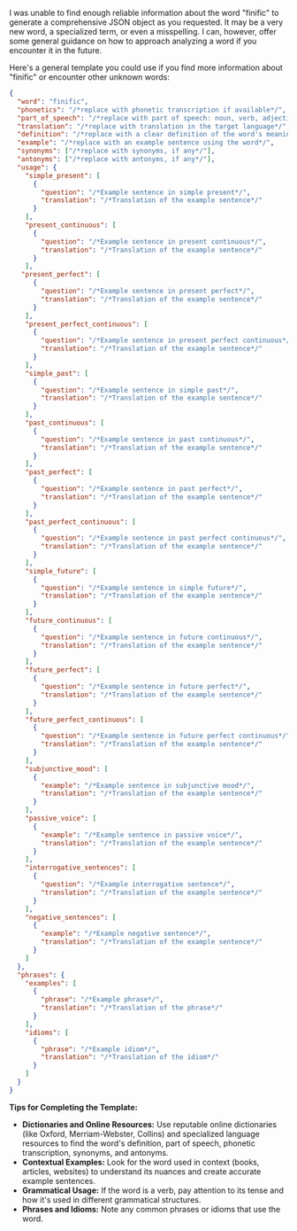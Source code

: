 I was unable to find enough reliable information about the word "finific" to generate a comprehensive JSON object as you requested. It may be a very new word, a specialized term, or even a misspelling. I can, however, offer some general guidance on how to approach analyzing a word if you encounter it in the future.

Here's a general template you could use if you find more information about "finific" or encounter other unknown words:

```json
{
  "word": "finific",
  "phonetics": "/*replace with phonetic transcription if available*/",
  "part_of_speech": "/*replace with part of speech: noun, verb, adjective, etc.*/",
  "translation": "/*replace with translation in the target language*/",
  "definition": "/*replace with a clear definition of the word's meaning*/",
  "example": "/*replace with an example sentence using the word*/",
  "synonyms": ["/*replace with synonyms, if any*/"],
  "antonyms": ["/*replace with antonyms, if any*/"],
  "usage": {
    "simple_present": [
      {
        "question": "/*Example sentence in simple present*/",
        "translation": "/*Translation of the example sentence*/"
      }
    ],
    "present_continuous": [
      {
        "question": "/*Example sentence in present continuous*/",
        "translation": "/*Translation of the example sentence*/"
      }
    ],
   "present_perfect": [
      {
        "question": "/*Example sentence in present perfect*/",
        "translation": "/*Translation of the example sentence*/"
      }
    ],
    "present_perfect_continuous": [
      {
        "question": "/*Example sentence in present perfect continuous*/",
        "translation": "/*Translation of the example sentence*/"
      }
    ],
    "simple_past": [
      {
        "question": "/*Example sentence in simple past*/",
        "translation": "/*Translation of the example sentence*/"
      }
    ],
    "past_continuous": [
      {
        "question": "/*Example sentence in past continuous*/",
        "translation": "/*Translation of the example sentence*/"
      }
    ],
    "past_perfect": [
      {
        "question": "/*Example sentence in past perfect*/",
        "translation": "/*Translation of the example sentence*/"
      }
    ],
    "past_perfect_continuous": [
      {
        "question": "/*Example sentence in past perfect continuous*/",
        "translation": "/*Translation of the example sentence*/"
      }
    ],
    "simple_future": [
      {
        "question": "/*Example sentence in simple future*/",
        "translation": "/*Translation of the example sentence*/"
      }
    ],
    "future_continuous": [
      {
        "question": "/*Example sentence in future continuous*/",
        "translation": "/*Translation of the example sentence*/"
      }
    ],
    "future_perfect": [
      {
        "question": "/*Example sentence in future perfect*/",
        "translation": "/*Translation of the example sentence*/"
      }
    ],
    "future_perfect_continuous": [
      {
        "question": "/*Example sentence in future perfect continuous*/",
        "translation": "/*Translation of the example sentence*/"
      }
    ],
    "subjunctive_mood": [
      {
        "example": "/*Example sentence in subjunctive mood*/",
        "translation": "/*Translation of the example sentence*/"
      }
    ],
    "passive_voice": [
      {
        "example": "/*Example sentence in passive voice*/",
        "translation": "/*Translation of the example sentence*/"
      }
    ],
    "interrogative_sentences": [
      {
        "question": "/*Example interrogative sentence*/",
        "translation": "/*Translation of the example sentence*/"
      }
    ],
    "negative_sentences": [
      {
        "example": "/*Example negative sentence*/",
        "translation": "/*Translation of the example sentence*/"
      }
    ]
  },
  "phrases": {
    "examples": [
      {
        "phrase": "/*Example phrase*/",
        "translation": "/*Translation of the phrase*/"
      }
    ],
    "idioms": [
      {
        "phrase": "/*Example idiom*/",
        "translation": "/*Translation of the idiom*/"
      }
    ]
  }
}
```

**Tips for Completing the Template:**

*   **Dictionaries and Online Resources:** Use reputable online dictionaries (like Oxford, Merriam-Webster, Collins) and specialized language resources to find the word's definition, part of speech, phonetic transcription, synonyms, and antonyms.
*   **Contextual Examples:** Look for the word used in context (books, articles, websites) to understand its nuances and create accurate example sentences.
*   **Grammatical Usage:**  If the word is a verb, pay attention to its tense and how it's used in different grammatical structures.
*   **Phrases and Idioms:**  Note any common phrases or idioms that use the word.

 